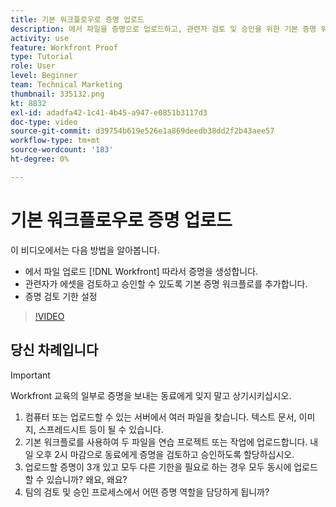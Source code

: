 ```yaml
---
title: 기본 워크플로우로 증명 업로드
description: 에서 파일을 증명으로 업로드하고, 관련자 검토 및 승인을 위한 기본 증명 워크플로를 추가하고, 증명 검토 기한을 설정하는 방법을 알아봅니다 [!DNL Workfront].
activity: use
feature: Workfront Proof
type: Tutorial
role: User
level: Beginner
team: Technical Marketing
thumbnail: 335132.png
kt: 8832
exl-id: adadfa42-1c41-4b45-a947-e0851b3117d3
doc-type: video
source-git-commit: d39754b619e526e1a869deedb38dd2f2b43aee57
workflow-type: tm+mt
source-wordcount: '183'
ht-degree: 0%

---
```


# 기본 워크플로우로 증명 업로드

이 비디오에서는 다음 방법을 알아봅니다.

* 에서 파일 업로드 [!DNL Workfront] 따라서 증명을 생성합니다.
* 관련자가 에셋을 검토하고 승인할 수 있도록 기본 증명 워크플로를 추가합니다.
* 증명 검토 기한 설정

>[!VIDEO](https://video.tv.adobe.com/v/335132/?quality=12)

## 당신 차례입니다

>[!IMPORTANT]
>
>Workfront 교육의 일부로 증명을 보내는 동료에게 잊지 말고 상기시키십시오.


1. 컴퓨터 또는 업로드할 수 있는 서버에서 여러 파일을 찾습니다. 텍스트 문서, 이미지, 스프레드시트 등이 될 수 있습니다.
1. 기본 워크플로를 사용하여 두 파일을 연습 프로젝트 또는 작업에 업로드합니다. 내일 오후 2시 마감으로 동료에게 증명을 검토하고 승인하도록 할당하십시오.
1. 업로드할 증명이 3개 있고 모두 다른 기한을 필요로 하는 경우 모두 동시에 업로드할 수 있습니까? 왜요, 왜요?
1. 팀의 검토 및 승인 프로세스에서 어떤 증명 역할을 담당하게 됩니까?

<!--
## Learn more
* Supported proofing file types
* Configure a proof
-->

<!--
## Guides
* Plan a basic workflow worksheet
* Upload proofs in Workfront
-->
